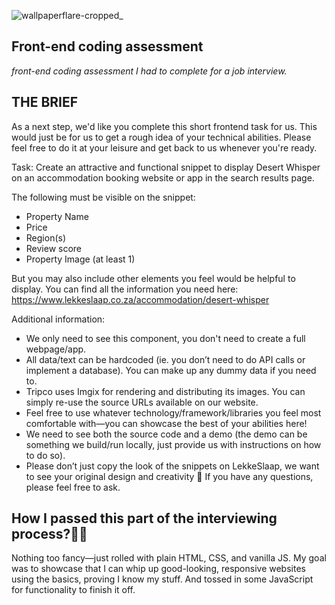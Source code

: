 ![wallpaperflare-cropped_](https://github.com/David-code-hub/fron-end-interview-assessment/assets/55393687/6f7dfd78-cb97-446c-a841-3ebe1daeeaba)

## Front-end coding assessment
_front-end coding assessment I had to complete for a job interview._

## **THE BRIEF**

As a next step, we'd like you complete this short frontend task for us. This would just be for us to get a rough idea of your technical abilities. Please feel free to do it at your leisure and get back to us whenever you're ready.

Task: Create an attractive and functional snippet to display Desert Whisper on an accommodation booking website or app in the search results page.

The following must be visible on the snippet:

- Property Name
- Price
- Region(s)
- Review score
- Property Image (at least 1)

But you may also include other elements you feel would be helpful to display.
You can find all the information you need here: https://www.lekkeslaap.co.za/accommodation/desert-whisper

Additional information:

- We only need to see this component, you don't need to create a full webpage/app.
- All data/text can be hardcoded (ie. you don’t need to do API calls or implement a database). You can make up any dummy data if you need to.
- Tripco uses Imgix for rendering and distributing its images. You can simply re-use the source URLs available on our website.
- Feel free to use whatever technology/framework/libraries you feel most comfortable with—you can showcase the best of your abilities here!
- We need to see both the source code and a demo (the demo can be something we build/run locally, just provide us with instructions on how to do so).
- Please don’t just copy the look of the snippets on LekkeSlaap, we want to see your original design and creativity 🙂
  If you have any questions, please feel free to ask.

## How I passed this part of the interviewing process?🏋️‍♀️

Nothing too fancy—just rolled with plain HTML, CSS, and vanilla JS. My goal was to showcase that I can whip up good-looking, responsive websites using the basics, proving I know my stuff. And tossed in some JavaScript for functionality to finish it off.
